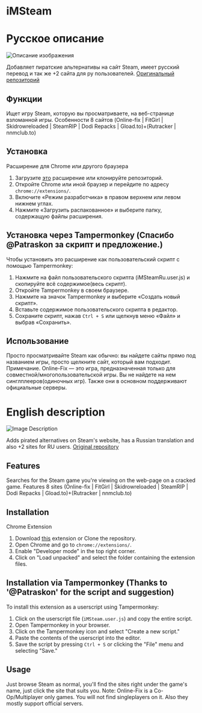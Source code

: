 # iMSteam
 # Русское описание
 ![Описание изображения](https://i.imgur.com/c0UWtNJ.png)

Добавляет пиратские альтернативы на сайт Steam, имеет русский перевод и так же +2 сайта для ру пользователей.
[Оригинальный репозиторий](https://github.com/iMAboud/iMSteam/)

## Функции
Ищет игру Steam, которую вы просматриваете, на веб-странице взломанной игры.
Особенности 8 сайтов (Online-fix | FitGirl | Skidrowreloaded | SteamRIP | Dodi Repacks | Gload.to)+(Rutracker | nnmclub.to)

## Установка
Расширение для Chrome или другого браузера
1. Загрузите [это](https://github.com/fenixinc220/iMSteamRu/raw/main/iMSteamRuV1.2.rar) расширение или клонируйте репозиторий.
2. Откройте Chrome или иной браузер и перейдите по адресу `chrome://extensions/`.
3. Включите «Режим разработчика» в правом верхнем или левом нижнем углах.
4. Нажмите «Загрузить распакованное» и выберите папку, содержащую файлы расширения.

## Установка через Tampermonkey (Спасибо @Patraskon за скрипт и предложение.)

Чтобы установить это расширение как пользовательский скрипт с помощью Tampermonkey:

1. Нажмите на файл пользовательского скрипта (iMSteamRu.user.js) и скопируйте всё содержимое(весь скрипт).
2. Откройте Tampermonkey в своем браузере.
3. Нажмите на значок Tampermonkey и выберите «Создать новый скрипт».
4. Вставьте содержимое пользовательского скрипта в редактор.
5. Сохраните скрипт, нажав `Ctrl + S` или щелкнув меню «Файл» и выбрав «Сохранить».

## Использование

Просто просматривайте Steam как обычно: вы найдете сайты прямо под названием игры, просто щелкните сайт, который вам подходит.
Примечание. Online-Fix — это игра, предназначенная только для совместной/многопользовательской игры. Вы не найдете на нем синглплееров(одиночных игр). Также они в основном поддерживают официальные серверы.

# English description
![Image Description](https://i.imgur.com/HVNIMLQ.png)

Adds pirated alternatives on Steam's website, has a Russian translation and also +2 sites for RU users.
[Original repository](https://github.com/iMAboud/iMSteam/)

## Features
Searches for the Steam game you're viewing on the web-page on a cracked game. 
Features 8 sites (Online-fix | FitGirl | Skidrowreloaded | SteamRIP | Dodi Repacks | Gload.to)+(Rutracker | nnmclub.to)

## Installation
Chrome Extension
1. Download [this](https://github.com/iMAboud/iMSteam/raw/main/iMSteamV1.1.rar) extension or Clone the repository.
2. Open Chrome and go to `chrome://extensions/`.
3. Enable "Developer mode" in the top right corner.
4. Click on "Load unpacked" and select the folder containing the extension files.

## Installation via Tampermonkey (Thanks to '@Patraskon' for the script and suggestion)

To install this extension as a userscript using Tampermonkey:

1. Click on the userscript file (`iMSteam.user.js`) and copy the entire script.
2. Open Tampermonkey in your browser.
3. Click on the Tampermonkey icon and select "Create a new script."
4. Paste the contents of the userscript into the editor.
5. Save the script by pressing `Ctrl + S` or clicking the "File" menu and selecting "Save."


## Usage

Just browse Steam as normal, you'll find the sites right under the game's name, just click the site that suits you. 
Note: Online-Fix is a Co-Op/Multiplayer only games. You will not find singleplayers on it. Also they mostly support official servers. 
